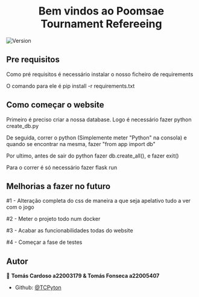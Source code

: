 <h1 align="center">Bem vindos ao Poomsae Tournament Refereeing</h1>
<p>
  <img alt="Version" src="https://img.shields.io/badge/version-1.0.0-blue.svg?cacheSeconds=2592000" />
</p>

## Pre requisitos

<p>Como pré requisitos é necessário instalar o nosso ficheiro de requirements</p>
<p>O comando para ele é pip install -r requirements.txt</p>

## Como começar o website

<p>Primeiro é preciso criar a nossa database. Logo é necessário fazer python create_db.py</p>
<p>De seguida, correr o python (Simplemente meter "Python" na consola) e quando se encontrar na mesma, fazer "from app import db"</p>
<p>Por ultimo, antes de sair do python fazer db.create_all(), e fazer exit()</p>

<p>Para o correr é só necessário fazer flask run</p>

## Melhorias a fazer no futuro

<p>#1 - Alteração completa do css de maneira a que seja apelativo tudo a ver com o jogo</p>
<p>#2 - Meter o projeto todo num docker</p>
<p>#3 - Acabar as funcionabilidades todas do website</p>
<p>#4 - Começar a fase de testes</p>

## Autor

👤 **Tomás Cardoso a22003179 & Tomás Fonseca a22005407**

* Github: [@TCPyton](https://github.com/TCPyton)


